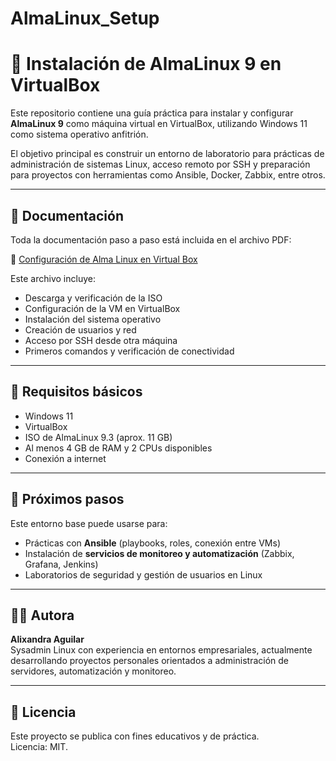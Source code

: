 # AlmaLinux_Setup

# 🐧 Instalación de AlmaLinux 9 en VirtualBox

Este repositorio contiene una guía práctica para instalar y configurar **AlmaLinux 9** como máquina virtual en VirtualBox, utilizando Windows 11 como sistema operativo anfitrión.

El objetivo principal es construir un entorno de laboratorio para prácticas de administración de sistemas Linux, acceso remoto por SSH y preparación para proyectos con herramientas como Ansible, Docker, Zabbix, entre otros.

---

## 📄 Documentación

Toda la documentación paso a paso está incluida en el archivo PDF:

📎 [Configuración de Alma Linux en Virtual Box](./Configuración%20de%20Alma%20Linux%20en%20Virtual%20Box.pdf)

Este archivo incluye:

- Descarga y verificación de la ISO
- Configuración de la VM en VirtualBox
- Instalación del sistema operativo
- Creación de usuarios y red
- Acceso por SSH desde otra máquina
- Primeros comandos y verificación de conectividad

---

## 📌 Requisitos básicos

- Windows 11
- VirtualBox
- ISO de AlmaLinux 9.3 (aprox. 11 GB)
- Al menos 4 GB de RAM y 2 CPUs disponibles
- Conexión a internet

---

## 🚀 Próximos pasos

Este entorno base puede usarse para:

- Prácticas con **Ansible** (playbooks, roles, conexión entre VMs)
- Instalación de **servicios de monitoreo y automatización** (Zabbix, Grafana, Jenkins)
- Laboratorios de seguridad y gestión de usuarios en Linux

---

## 🧑‍💻 Autora

**Alixandra Aguilar**  
Sysadmin Linux con experiencia en entornos empresariales, actualmente desarrollando proyectos personales orientados a administración de servidores, automatización y monitoreo.

---

## 🪪 Licencia

Este proyecto se publica con fines educativos y de práctica.  
Licencia: MIT.
